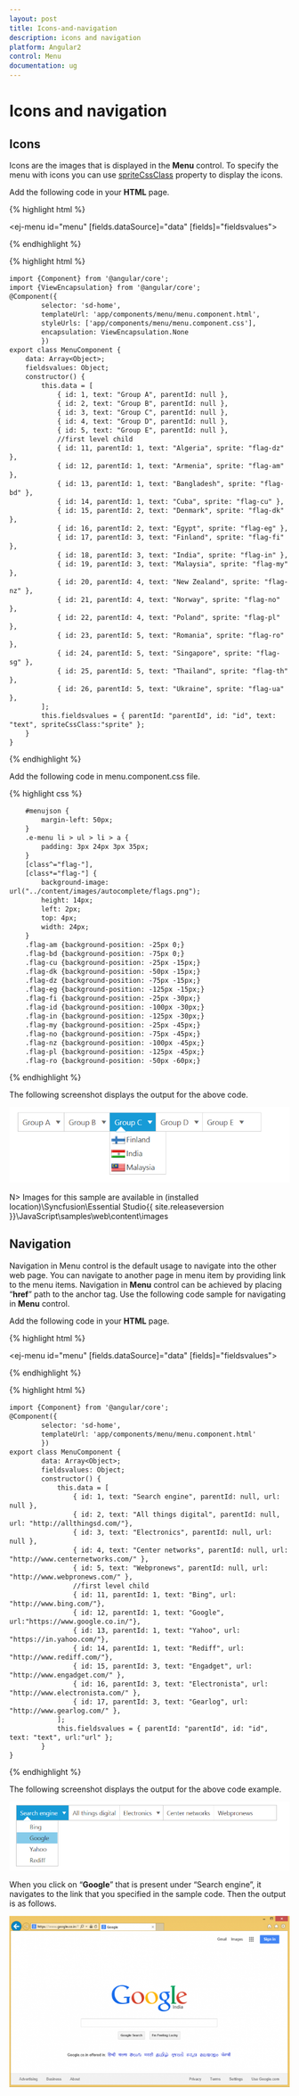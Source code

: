 ```yaml
---
layout: post
title: Icons-and-navigation
description: icons and navigation
platform: Angular2
control: Menu
documentation: ug
---
```


# Icons and navigation

## Icons

Icons are the images that is displayed in the **Menu** control. To specify the menu with icons you can use [spriteCssClass](https://help.syncfusion.com/api/js/ejmenu#members:fields-spritecssclass) property to display the icons. 

Add the following code in your **HTML** page.

{% highlight html %}

<ej-menu id="menu" [fields.dataSource]="data" [fields]="fieldsvalues"></ej-menu>

{% endhighlight %}

{% highlight html %}

    import {Component} from '@angular/core';
    import {ViewEncapsulation} from '@angular/core'; 
    @Component({
            selector: 'sd-home',
            templateUrl: 'app/components/menu/menu.component.html',
            styleUrls: ['app/components/menu/menu.component.css'],
            encapsulation: ViewEncapsulation.None 
            })
    export class MenuComponent {
        data: Array<Object>;
        fieldsvalues: Object;
        constructor() {
            this.data = [
                { id: 1, text: "Group A", parentId: null },
                { id: 2, text: "Group B", parentId: null },
                { id: 3, text: "Group C", parentId: null },
                { id: 4, text: "Group D", parentId: null },
                { id: 5, text: "Group E", parentId: null },
                //first level child
                { id: 11, parentId: 1, text: "Algeria", sprite: "flag-dz" },
                { id: 12, parentId: 1, text: "Armenia", sprite: "flag-am" },
                { id: 13, parentId: 1, text: "Bangladesh", sprite: "flag-bd" },
                { id: 14, parentId: 1, text: "Cuba", sprite: "flag-cu" },
                { id: 15, parentId: 2, text: "Denmark", sprite: "flag-dk" },
                { id: 16, parentId: 2, text: "Egypt", sprite: "flag-eg" },
                { id: 17, parentId: 3, text: "Finland", sprite: "flag-fi" },
                { id: 18, parentId: 3, text: "India", sprite: "flag-in" },
                { id: 19, parentId: 3, text: "Malaysia", sprite: "flag-my" },
                { id: 20, parentId: 4, text: "New Zealand", sprite: "flag-nz" },
                { id: 21, parentId: 4, text: "Norway", sprite: "flag-no" },
                { id: 22, parentId: 4, text: "Poland", sprite: "flag-pl" },
                { id: 23, parentId: 5, text: "Romania", sprite: "flag-ro" },
                { id: 24, parentId: 5, text: "Singapore", sprite: "flag-sg" },
                { id: 25, parentId: 5, text: "Thailand", sprite: "flag-th" },
                { id: 26, parentId: 5, text: "Ukraine", sprite: "flag-ua" },
            ];
            this.fieldsvalues = { parentId: "parentId", id: "id", text: "text", spriteCssClass:"sprite" };
        }
    }

{% endhighlight %}

Add the following code in menu.component.css file.

{% highlight css %}

        #menujson {
            margin-left: 50px;
        }
        .e-menu li > ul > li > a {
            padding: 3px 24px 3px 35px;
        }
        [class^="flag-"],
        [class*="flag-"] {
            background-image: url("../content/images/autocomplete/flags.png");
            height: 14px;
            left: 2px;
            top: 4px;
            width: 24px;
        }
        .flag-am {background-position: -25px 0;}
        .flag-bd {background-position: -75px 0;}
        .flag-cu {background-position: -25px -15px;}
        .flag-dk {background-position: -50px -15px;}
        .flag-dz {background-position: -75px -15px;}
        .flag-eg {background-position: -125px -15px;}
        .flag-fi {background-position: -25px -30px;}
        .flag-id {background-position: -100px -30px;}
        .flag-in {background-position: -125px -30px;}
        .flag-my {background-position: -25px -45px;}
        .flag-no {background-position: -75px -45px;}
        .flag-nz {background-position: -100px -45px;}
        .flag-pl {background-position: -125px -45px;}
        .flag-ro {background-position: -50px -60px;}

{% endhighlight %}

The following screenshot displays the output for the above code.                                                                                                       

![](Icons-and-navigation_images/Icons-and-navigation_img1.png) 

N> Images for this sample are available in (installed location)\Syncfusion\Essential Studio\{{ site.releaseversion }}\JavaScript\samples\web\content\images<br/>

## Navigation

Navigation in Menu control is the default usage to navigate into the other web page. You can navigate to another page in menu item by providing link to the menu items. Navigation in **Menu** control can be achieved by placing “**href**” path to the anchor tag. Use the following code sample for navigating in **Menu** control.

Add the following code in your **HTML** page.

{% highlight html %}
 
   <ej-menu id="menu" [fields.dataSource]="data" [fields]="fieldsvalues"></ej-menu>

{% endhighlight %}

{% highlight html %}

    import {Component} from '@angular/core';
    @Component({
            selector: 'sd-home',
            templateUrl: 'app/components/menu/menu.component.html'
            })
    export class MenuComponent {
            data: Array<Object>;
            fieldsvalues: Object;
            constructor() {
                this.data = [
                    { id: 1, text: "Search engine", parentId: null, url: null },
                    { id: 2, text: "All things digital", parentId: null, url: "http://allthingsd.com/"},
                    { id: 3, text: "Electronics", parentId: null, url: null },
                    { id: 4, text: "Center networks", parentId: null, url: "http://www.centernetworks.com/" },
                    { id: 5, text: "Webpronews", parentId: null, url: "http://www.webpronews.com/" },
                    //first level child
                    { id: 11, parentId: 1, text: "Bing", url: "http://www.bing.com/"},
                    { id: 12, parentId: 1, text: "Google", url:"https://www.google.co.in/"},
                    { id: 13, parentId: 1, text: "Yahoo", url: "https://in.yahoo.com/"},
                    { id: 14, parentId: 1, text: "Rediff", url: "http://www.rediff.com/"},
                    { id: 15, parentId: 3, text: "Engadget", url: "http://www.engadget.com/" },
                    { id: 16, parentId: 3, text: "Electronista", url: "http://www.electronista.com/" },
                    { id: 17, parentId: 3, text: "Gearlog", url: "http://www.gearlog.com/" },
                ];
                this.fieldsvalues = { parentId: "parentId", id: "id", text: "text", url:"url" };
            }
    }

{% endhighlight %}

The following screenshot displays the output for the above code example.            

![](Icons-and-navigation_images/Icons-and-navigation_img2.png) 


When you click on “**Google**” that is present under “Search engine”, it navigates to the link that you specified in the sample code. Then the output is as follows.

![](Icons-and-navigation_images/Icons-and-navigation_img3.png)